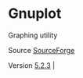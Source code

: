 # Gnuplot

Graphing utility

Source [SourceForge](https://sourceforge.net/p/gnuplot/gnuplot-main/)

Version [5.2.3](https://sourceforge.net/p/gnuplot/gnuplot-main/ci/5.2.3/tree/)                                                                |
